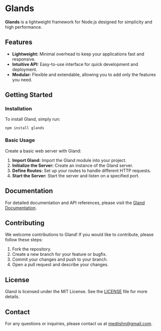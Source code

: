 # Glands

**Glands** is a lightweight framework for Node.js designed for simplicity and high performance.

## Features

- **Lightweight:** Minimal overhead to keep your applications fast and responsive.
- **Intuitive API:** Easy-to-use interface for quick development and deployment.
- **Modular:** Flexible and extendable, allowing you to add only the features you need.

## Getting Started

### Installation

To install Gland, simply run:

```
npm install glands
```

### Basic Usage

Create a basic web server with Gland:

1. **Import Gland:** Import the Gland module into your project.
2. **Initialize the Server:** Create an instance of the Gland server.
3. **Define Routes:** Set up your routes to handle different HTTP requests.
4. **Start the Server:** Start the server and listen on a specified port.

## Documentation

For detailed documentation and API references, please visit the [Gland Documentation](#).

## Contributing

We welcome contributions to Gland! If you would like to contribute, please follow these steps:

1. Fork the repository.
2. Create a new branch for your feature or bugfix.
3. Commit your changes and push to your branch.
4. Open a pull request and describe your changes.

## License

Gland is licensed under the MIT License. See the [LICENSE](LICENSE) file for more details.

## Contact

For any questions or inquiries, please contact us at [mediishn@gmail.com](mediishn@gmail.com).
